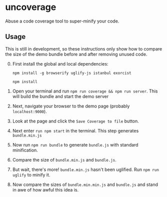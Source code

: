 uncoverage
==========

Abuse a code coverage tool to super-minify your code.

Usage
-----

This is still in development, so these instructions only show how to compare
the size of the demo bundle before and after removing unused code.

0. First install the global and local dependencies:

    `npm install -g browserify uglify-js istanbul exorcist`

    `npm install`

1. Open your terminal and run `npm run coverage && npm run server`.
This will build the bundle and start the demo server

2. Next, navigate your browser to the demo page (probably `localhost:9000`).

3. Look at the page and click the `Save Coverage to file` button.

4. Next enter `run npm start` in the terminal. This step generates `bundle.min.js`

5. Now run `npm run bundle` to generate `bundle.js` with standard minification.

6. Compare the size of `bundle.min.js` and `bundle.js`.

7. But wait, there's more! `bundle.min.js` hasn't been uglified. Run `npm run uglify` to minify it.

8. Now compare the sizes of `bundle.min.min.js` and `bundle.js` and stand in awe of how awful this idea is.
